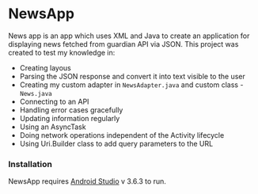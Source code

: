 # NewsApp


News app is an app which uses XML and Java to create an application for displaying news fetched from guardian API via JSON. This project was created to test my knowledge in:

  - Creating layous
  - Parsing the JSON response and convert it into text visible to the user
  - Creating my custom adapter in `NewsAdapter.java` and custom class - `News.java`
  - Connecting to an API
  - Handling error cases gracefully
  - Updating information regularly
  - Using an AsyncTask
  - Doing network operations independent of the Activity lifecycle
  - Using Uri.Builder class to add query parameters to the URL


### Installation

NewsApp requires [Android Studio](https://developer.android.com/studio) v 3.6.3 to run.


